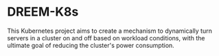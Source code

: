 # DREEM-K8s
This Kubernetes project aims to create a mechanism to dynamically turn servers in a cluster on and off based on workload conditions, with the ultimate goal of reducing the cluster's power consumption.
